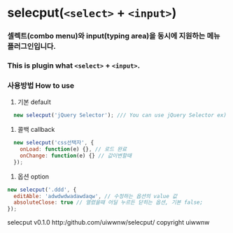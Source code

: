 # selecput(`<select>` + `<input>`)
### 셀렉트(combo menu)와 input(typing area)을 동시에 지원하는 메뉴 플러그인입니다.
### This is plugin what `<select>` + `<input>`.

### 사용방법 How to use
1. 기본 default
```javascript
  new selecput('jQuery Selector'); /// You can use jQuery Selector ex) class=> . , id => #, tagname => tagname
```
1. 콜백 callback
```javascript
  new selecput('css선택자', {
    onLoad: function(e) {}, // 로드 완료
    onChange: function(e) {} // 값이변할때
  });
```
1. 옵션 option
```javascript
new selecput('.ddd', {
  editAble: 'adwdwdwadawdaqw', // 수정하는 옵션의 value 값
  absoluteClose: true // 열렸을때 어딜 누르든 닫히는 옵션, 기본 false;
});
```
selecput v0.1.0
http:/github.com/uiwwnw/selecput/
copyright uiwwnw